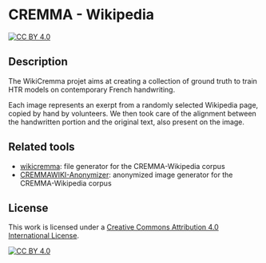 CREMMA - Wikipedia
=====================

[![CC BY 4.0][cc-by-shield]][cc-by]

## Description

The WikiCremma projet aims at creating a collection of ground truth to train HTR models on contemporary French handwriting. 

Each image represents an exerpt from a randomly selected Wikipedia page, copied by hand by volunteers. We then took care of the alignment between the handwritten portion and the original text, also present on the image. 

<!--
## Extent

Complete here

## Transcription guidelines

Complete here.

## Sources

Complete here.
--->

## Related tools

- [wikicremma](https://github.com/PonteIneptique/wikicremma): file generator for the CREMMA-Wikipedia corpus
- [CREMMAWIKI-Anonymizer](https://github.com/alix-tz/CREMMAWIKI_Anonymizer): anonymized image generator for the CREMMA-Wikipedia corpus

## License

This work is licensed under a [Creative Commons Attribution 4.0 International License][cc-by].

[![CC BY 4.0][cc-by-image]][cc-by]


[cc-by]: http://creativecommons.org/licenses/by/4.0/
[cc-by-image]: https://i.creativecommons.org/l/by/4.0/88x31.png
[cc-by-shield]: https://img.shields.io/badge/License-CC%20BY%204.0-lightgrey.svg
